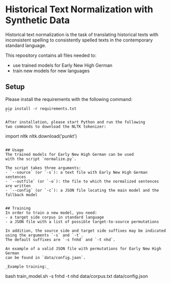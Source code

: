 # Historical Text Normalization with Synthetic Data

Historical text normalization is the task of translating historical texts
with inconsistent spelling to consistently spelled texts in the contemporary
standard language.

This repository contains all files needed to:
- use trained models for Early New High German
- train new models for new languages

## Setup
Please install the requirements with the following command:
```
pip install -r requirements.txt
``

After installation, please start Python and run the following
two commands to download the NLTK tokenizer:
```
import nltk
nltk.download('punkt')
```

## Usage
The trained models for Early New High German can be used
with the script `normalize.py`.

The script takes three arguments:
- `--source` (or `-s`): a text file with Early New High German sentences
- `--outfile` (or `-o`): the file to which the normalized sentences are written
- `--config` (or `-c`): a JSON file locating the main model and the fallback model


## Training
In order to train a new model, you need:
- a target side corpus in standard language
- a JSON file with a list of possible target-to-source permutations

In addition, the source side and target side suffixes may be indicated
using the arguments `-s` and `-t`.
The default suffixes are `-s fnhd` and `-t nhd`.

An example of a valid JSON file with permutations for Early New High German
can be found in `data/config.jaon`.

_Example training:_
```
bash train_model.sh -s fnhd -t nhd data/corpus.txt data/config.json
```
